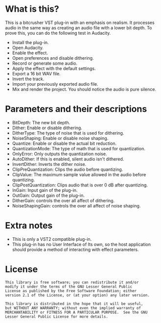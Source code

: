 # What is this?
This is a bitcrusher VST plug-in with an emphasis on realism. It processes audio in the same way as creating an audio file with a lower bit depth. To prove this, you can do the following test in Audacity.

* Install the plug-in.
* Open Audacity.
* Enable the effect.
* Open preferences and disable dithering.
* Record or generate some audio.
* Apply the effect with the default settings.
* Export a 16 bit WAV file.
* Invert the track.
* Import your previously exported audio file.
* Mix and render the project. You should notice the audio is pure silence.

# Parameters and their descriptions

* BitDepth: The new bit depth.
* Dither: Enable or disable dithering.
* DitherType: The type of noise that is used for dithering.
* NoiseShaping: Enable or disable noise shaping.
* Quantize: Enable or disable the actual bit reduction.
* QuantizationMode: The type of math that is used for quantization.
* OnlyError: Only outputs the quantization noise.
* AutoDither: If this is enabled, silent audio isn't dithered.
* InvertDither: Inverts the dither noise.
* ClipPreQuantization: Clips the audio before quantizing.
* ClipValue: The maximum sample value allowed in the audio before quantizing.
* ClipPostQuantization: Clips audio that is over 0 dB after quantizing.
* InGain: Input gain of the plug-in.
* OutGain: Output gain of the plug-in.
* DitherGain: controls the over all affect of dithering.
* NoiseShapingGain: controls the over all affect of noise shaping.

# Extra notes

* This is only a VST2 compatible plug-in.
* This plug-in has no User Interface of Its own, so the host application should provide a method of interacting with effect parameters.

# License
    This library is free software; you can redistribute it and/or
    modify it under the terms of the GNU Lesser General Public
    License as published by the Free Software Foundation; either
    version 2.1 of the License, or (at your option) any later version.

    This library is distributed in the hope that it will be useful,
    but WITHOUT ANY WARRANTY; without even the implied warranty of
    MERCHANTABILITY or FITNESS FOR A PARTICULAR PURPOSE.  See the GNU
    Lesser General Public License for more details.
